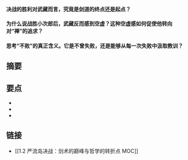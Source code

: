 #### 决战的胜利对武藏而言，究竟是剑道的终点还是起点？


#### 为什么说战胜小次郎后，武藏反而感到空虚？这种空虚感如何促使他转向对“禅”的追求？


#### 思考“不败”的真正含义。它是不曾失败，还是能够从每一次失败中汲取教训？


## 摘要


## 要点

- 
- 
- 

## 链接

- [[1.2 严流岛决战：剑术的巅峰与哲学的转折点 MOC]]

